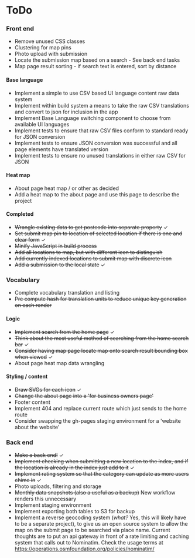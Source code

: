 # ToDo

### Front end

+ Remove unused CSS classes
+ Clustering for map pins
+ Photo upload with submission
+ Locate the submission map based on a search - See back end tasks
+ Map page result sorting - if search text is entered, sort by distance

#### Base language

+ Implement a simple to use CSV based UI language content raw data system
+ Implement within build system a means to take the raw CSV translations and convert to json for inclusion in the app
+ Implement Base Language switching component to choose from available UI languages
+ Implement tests to ensure that raw CSV files conform to standard ready for JSON conversion
+ Implement tests to ensure JSON conversion was successful and all page elements have translated version
+ Implement tests to ensure no unused translations in either raw CSV for JSON

#### Heat map

+ About page heat map / or other as decided
+ Add a heat map to the about page and use this page to describe the project

#### Completed

+ ~~Wrangle existing data to get postcode into separate property~~ ✓
+ ~~Set submit map pin to location of selected location if there is one and clear form~~ ✓
+ ~~Minify JavaScript in build process~~
+ ~~Add all locations to map, but with different icon to distinguish~~
+ ~~Add currently indexed locations to submit map with discrete icon~~
+ ~~Add a submission to the local state~~ ✓

### Vocabulary

+ Complete vocabulary translation and listing
+ ~~Pre compute hash for translation units to reduce unique key generation on each render~~

#### Logic

+ ~~Implement search from the home page~~ ✓
+ ~~Think about the most useful method of searching from the home search bar~~ ✓
+ ~~Consider having map page locate map onto search result bounding box when viewed~~ ✓
+ About page heat map data wrangling

#### Styling / content

+ ~~Draw SVGs for each icon~~ ✓
+ ~~Change the about page into a 'for business owners page'~~
+ Footer content
+ Implement 404 and replace current route which just sends to the home route
+ Consider swapping the gh-pages staging environment for a 'website about the website'

### Back end

+ ~~Make a back end!~~ ✓
+ ~~Implement checking when submitting a new location to the index, and if the location is already in the index
just add to it~~ ✓
+ ~~Implement rating system so that the category can update as more users chime in~~ ✓
+ Photo uploads, filtering and storage
+ ~~Monthly data snapshots (also a useful as a backup)~~ New workflow renders this unnecessary
+ Implement staging environment
+ Implement exporting both tables to S3 for backup
+ Implement a reverse geocoding system (*what?* Yes, this will likely have to be a separate project), to 
    give us an open source system to allow the map on the submit page to be searched via place name. Current
    thoughts are to put an api gateway in front of a rate limiting and caching system that calls out to Nominatim.
    Check the usage terms at https://operations.osmfoundation.org/policies/nominatim/